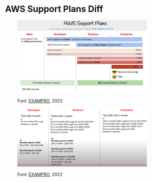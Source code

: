 # AWS Support Plans Diff

<figure><img src="../.gitbook/assets/image (2) (1) (1) (1) (1).png" alt=""><figcaption><p>Font: <a href="https://www.exampro.co/clf-c01">EXAMPRO</a>, 2023</p></figcaption></figure>



<figure><img src="../.gitbook/assets/image (6) (1) (1) (1).png" alt=""><figcaption><p>Font: <a href="https://www.youtube.com/watch?app=desktop&#x26;v=0LQcq_zyNmg">EXAMPRO</a>, 2022</p></figcaption></figure>
